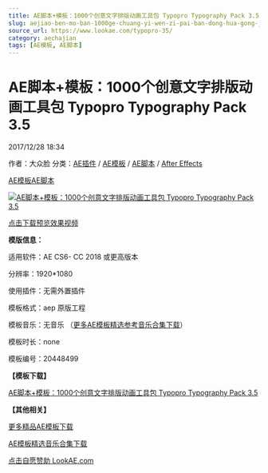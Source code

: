 ```yaml
---
title: AE脚本+模板：1000个创意文字排版动画工具包 Typopro Typography Pack 3.5
slug: aejiao-ben-mo-ban-1000ge-chuang-yi-wen-zi-pai-ban-dong-hua-gong-ju-bao-typopro-typography-pack-3-5
source_url: https://www.lookae.com/typopro-35/
category: aechajian
tags: [AE模板, AE脚本]
---
```

# AE脚本+模板：1000个创意文字排版动画工具包 Typopro Typography Pack 3.5

2017/12/28 18:34

作者：大众脸
分类：[AE插件](https://www.lookae.com/after-effects/aechajian/) / [AE模板](https://www.lookae.com/after-effects/other-after-effects/) / [AE脚本](https://www.lookae.com/after-effects/aescripts/) / [After Effects](https://www.lookae.com/after-effects/)

[AE模板](https://www.lookae.com/tag/ae%e6%a8%a1%e6%9d%bf/)[AE脚本](https://www.lookae.com/tag/ae%e8%84%9a%e6%9c%ac/)

[![AE脚本+模板：1000个创意文字排版动画工具包 Typopro Typography Pack 3.5](https://www.lookae.com/wp-content/uploads/2017/12/Typopro-35.jpg "AE脚本+模板：1000个创意文字排版动画工具包 Typopro Typography Pack 3.5-LookAE.com")](https://www.lookae.com/wp-content/uploads/2017/12/Typopro-35.jpg)

[](https://s3.envato.com/h264-video-previews/e388eca6-0e2e-486f-bd0d-8a5c23129c6f/1535730.mp4?_=1")

[点击下载预览效果视频](https://s3.envato.com/h264-video-previews/e388eca6-0e2e-486f-bd0d-8a5c23129c6f/1535730.mp4)

**模版信息：**

适用软件：AE CS6- CC 2018 或更高版本

分辨率：1920\*1080

使用插件：无需外置插件

模板格式：aep 原版工程

模板音乐：无音乐 （[更多AE模板精选参考音乐合集下载](https://item.taobao.com/item.htm?spm=a1z10.1.w4004-2793089344.4.MUvxbV&id=37289930486)）

模板时长：none

模板编号：20448499

**【模板下载】**

[AE脚本+模板：1000个创意文字排版动画工具包 Typopro Typography Pack 3.5](https://lookae.ctfile.com/fs/680462-232532906)

**【其他相关】**

[更多精品AE模板下载](https://www.lookae.com/after-effects/other-after-effects/)

[AE模板精选音乐合集下载](https://item.taobao.com/item.htm?spm=a1z10.1.w4004-2793089344.4.MUvxbV&id=37289930486)

[点击自愿赞助 LookAE.com](https://www.lookae.com/sponsor/)
